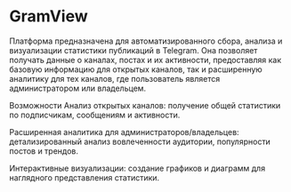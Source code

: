 # GramView
Платформа предназначена для автоматизированного сбора, анализа и визуализации статистики публикаций в Telegram. Она позволяет получать данные о каналах, постах и их активности, предоставляя как базовую информацию для открытых каналов, так и расширенную аналитику для тех каналов, где пользователь является администратором или владельцем.

Возможности
Анализ открытых каналов: получение общей статистики по подписчикам, сообщениям и активности.

Расширенная аналитика для администраторов/владельцев: детализированный анализ вовлеченности аудитории, популярности постов и трендов.

Интерактивные визуализации: создание графиков и диаграмм для наглядного представления статистики.
